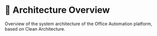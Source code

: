 # 📐 Architecture Overview

Overview of the system architecture of the Office Automation platform, based on Clean Architecture.
